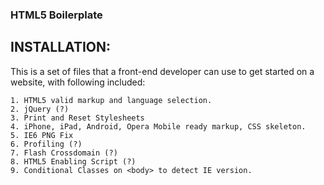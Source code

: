 ###  HTML5 Boilerplate

## INSTALLATION:

This is a set of files that a front-end developer can use to get started on a website, with following included:

    1. HTML5 valid markup and language selection. 
    2. jQuery (?)
    3. Print and Reset Stylesheets
    4. iPhone, iPad, Android, Opera Mobile ready markup, CSS skeleton.
    5. IE6 PNG Fix
    6. Profiling (?)
    7. Flash Crossdomain (?) 
    8. HTML5 Enabling Script (?)  
    9. Conditional Classes on <body> to detect IE version.                                                       